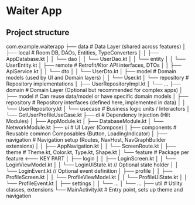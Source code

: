 # Waiter App

## Project structure

com.example.waiterapp
├── data                  # Data Layer (shared across features)
│   ├── local             # Room DB, DAOs, Entities, TypeConverters
│   │   ├── AppDatabase.kt
│   │   └── dao
│   │       └── UserDao.kt
│   │   └── entity
│   │       └── UserEntity.kt
│   ├── remote            # Retrofit/Ktor API interfaces, DTOs
│   │   ├── ApiService.kt
│   │   └── dto
│   │       └── UserDto.kt
│   ├── model             # Domain models (used by UI and Domain layers)
│   │   └── User.kt
│   └── repository        # Repository implementations
│       ├── UserRepositoryImpl.kt
│       └── ...
├── domain                # Domain Layer (Optional but recommended for complex apps)
│   ├── model             # Can reuse data/model or have specific domain models
│   ├── repository        # Repository interfaces (defined here, implemented in data)
│   │   └── UserRepository.kt
│   └── usecase           # Business logic units / Interactors
│       └── GetUserProfileUseCase.kt
├── di                    # Dependency Injection (Hilt Modules)
│   ├── AppModule.kt
│   ├── DatabaseModule.kt
│   └── NetworkModule.kt
├── ui                    # UI Layer (Compose)
│   ├── components        # Reusable common Composables (Button, LoadingIndicator)
│   ├── navigation        # Navigation setup (Routes, NavHost, NavGraphBuilder extensions)
│   │   ├── AppNavigation.kt
│   │   └── ScreenRoute.kt
│   ├── theme             # Theme.kt, Color.kt, Type.kt, Shape.kt
│   └── feature           # Package per feature <--- KEY PART
│       ├── login
│       │   ├── LoginScreen.kt
│       │   └── LoginViewModel.kt
│       │   └── LoginUiState.kt // Optional state holder
│       │   └── LoginEvent.kt   // Optional event definition
│       ├── profile
│       │   ├── ProfileScreen.kt
│       │   └── ProfileViewModel.kt
│       │   └── ProfileUiState.kt
│       │   └── ProfileEvent.kt
│       ├── settings
│       │   └── ...
│       └── ...
├── util                  # Utility classes, extensions
└── MainActivity.kt       # Entry point, sets up theme and navigation